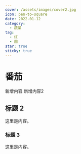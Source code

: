 ```yaml
---
cover: /assets/images/cover2.jpg
icon: pen-to-square
date: 2022-01-12
category:
  - 蔬菜
tag:
  - 红
  - 圆
star: true
sticky: true
---
```


# 番茄

新增内容
新增内容2

## 标题 2

这里是内容。

### 标题 3

这里是内容。
